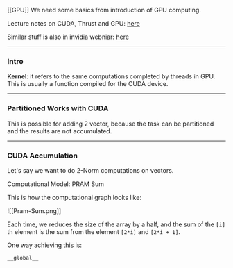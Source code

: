 [[GPU]]
We need some basics from introduction of GPU computing. 

Lecture notes on CUDA, Thrust and GPU: [here](https://amath583.github.io/sp21/_static/pdf/L15.pdf)

Similar stuff is also in invidia webniar: [here](https://developer.download.nvidia.com/assets/cuda/files/reduction.pdf)


---
### **Intro**

**Kernel**: it refers to the same computations completed by threads in GPU. This is usually a function compiled for the CUDA device. 

---
### **Partitioned Works with CUDA**

This is possible for adding 2 vector, because the task can be partitioned and the results are not accumulated. 


---
### **CUDA Accumulation**

Let's say we want to do 2-Norm computations on vectors. 

Computational Model: PRAM Sum 

This is how the computational graph looks like: 

![[Pram-Sum.png]]

Each time, we reduces the size of the array by a half, and the sum of the `[i]` th element is the sum from the element `[2*i]` and `[2*i + 1]`. 

One way achieving this is: 

```cpp
__global__ 

```

